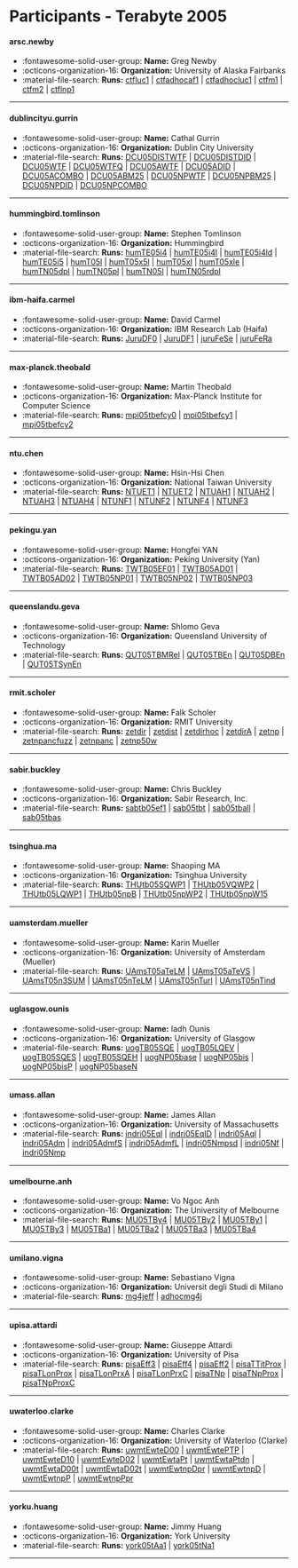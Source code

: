 # Participants - Terabyte 2005 

#### arsc.newby
 - :fontawesome-solid-user-group: **Name:** Greg Newby
 - :octicons-organization-16: **Organization:** University of Alaska Fairbanks
 - :material-file-search: **Runs:** [ctfluc1](./runs.md#ctfluc1) | [ctfadhocaf1](./runs.md#ctfadhocaf1) | [ctfadhocluc1](./runs.md#ctfadhocluc1) | [ctfm1](./runs.md#ctfm1) | [ctfm2](./runs.md#ctfm2) | [ctflnp1](./runs.md#ctflnp1)

---
#### dublincityu.gurrin
 - :fontawesome-solid-user-group: **Name:** Cathal Gurrin
 - :octicons-organization-16: **Organization:** Dublin City University
 - :material-file-search: **Runs:** [DCU05DISTWTF](./runs.md#dcu05distwtf) | [DCU05DISTDID](./runs.md#dcu05distdid) | [DCU05WTF](./runs.md#dcu05wtf) | [DCU05WTFQ](./runs.md#dcu05wtfq) | [DCU05AWTF](./runs.md#dcu05awtf) | [DCU05ADID](./runs.md#dcu05adid) | [DCU05ACOMBO](./runs.md#dcu05acombo) | [DCU05ABM25](./runs.md#dcu05abm25) | [DCU05NPWTF](./runs.md#dcu05npwtf) | [DCU05NPBM25](./runs.md#dcu05npbm25) | [DCU05NPDID](./runs.md#dcu05npdid) | [DCU05NPCOMBO](./runs.md#dcu05npcombo)

---
#### hummingbird.tomlinson
 - :fontawesome-solid-user-group: **Name:** Stephen Tomlinson
 - :octicons-organization-16: **Organization:** Hummingbird
 - :material-file-search: **Runs:** [humTE05i4](./runs.md#humte05i4) | [humTE05i4l](./runs.md#humte05i4l) | [humTE05i4ld](./runs.md#humte05i4ld) | [humTE05i5](./runs.md#humte05i5) | [humT05l](./runs.md#humt05l) | [humT05x5l](./runs.md#humt05x5l) | [humT05xl](./runs.md#humt05xl) | [humT05xle](./runs.md#humt05xle) | [humTN05dpl](./runs.md#humtn05dpl) | [humTN05pl](./runs.md#humtn05pl) | [humTN05l](./runs.md#humtn05l) | [humTN05rdpl](./runs.md#humtn05rdpl)

---
#### ibm-haifa.carmel
 - :fontawesome-solid-user-group: **Name:** David Carmel
 - :octicons-organization-16: **Organization:** IBM Research Lab (Haifa)
 - :material-file-search: **Runs:** [JuruDF0](./runs.md#jurudf0) | [JuruDF1](./runs.md#jurudf1) | [juruFeSe](./runs.md#jurufese) | [juruFeRa](./runs.md#jurufera)

---
#### max-planck.theobald
 - :fontawesome-solid-user-group: **Name:** Martin Theobald
 - :octicons-organization-16: **Organization:** Max-Planck Institute for Computer Science
 - :material-file-search: **Runs:** [mpi05tbefcy0](./runs.md#mpi05tbefcy0) | [mpi05tbefcy1](./runs.md#mpi05tbefcy1) | [mpi05tbefcy2](./runs.md#mpi05tbefcy2)

---
#### ntu.chen
 - :fontawesome-solid-user-group: **Name:** Hsin-Hsi Chen
 - :octicons-organization-16: **Organization:** National Taiwan University
 - :material-file-search: **Runs:** [NTUET1](./runs.md#ntuet1) | [NTUET2](./runs.md#ntuet2) | [NTUAH1](./runs.md#ntuah1) | [NTUAH2](./runs.md#ntuah2) | [NTUAH3](./runs.md#ntuah3) | [NTUAH4](./runs.md#ntuah4) | [NTUNF1](./runs.md#ntunf1) | [NTUNF2](./runs.md#ntunf2) | [NTUNF4](./runs.md#ntunf4) | [NTUNF3](./runs.md#ntunf3)

---
#### pekingu.yan
 - :fontawesome-solid-user-group: **Name:** Hongfei YAN
 - :octicons-organization-16: **Organization:** Peking University (Yan)
 - :material-file-search: **Runs:** [TWTB05EF01](./runs.md#twtb05ef01) | [TWTB05AD01](./runs.md#twtb05ad01) | [TWTB05AD02](./runs.md#twtb05ad02) | [TWTB05NP01](./runs.md#twtb05np01) | [TWTB05NP02](./runs.md#twtb05np02) | [TWTB05NP03](./runs.md#twtb05np03)

---
#### queenslandu.geva
 - :fontawesome-solid-user-group: **Name:** Shlomo Geva
 - :octicons-organization-16: **Organization:** Queensland University of Technology
 - :material-file-search: **Runs:** [QUT05TBMRel](./runs.md#qut05tbmrel) | [QUT05TBEn](./runs.md#qut05tben) | [QUT05DBEn](./runs.md#qut05dben) | [QUT05TSynEn](./runs.md#qut05tsynen)

---
#### rmit.scholer
 - :fontawesome-solid-user-group: **Name:** Falk Scholer
 - :octicons-organization-16: **Organization:** RMIT University
 - :material-file-search: **Runs:** [zetdir](./runs.md#zetdir) | [zetdist](./runs.md#zetdist) | [zetdirhoc](./runs.md#zetdirhoc) | [zetdirA](./runs.md#zetdira) | [zetnp](./runs.md#zetnp) | [zetnpancfuzz](./runs.md#zetnpancfuzz) | [zetnpanc](./runs.md#zetnpanc) | [zetnp50w](./runs.md#zetnp50w)

---
#### sabir.buckley
 - :fontawesome-solid-user-group: **Name:** Chris Buckley
 - :octicons-organization-16: **Organization:** Sabir Research, Inc.
 - :material-file-search: **Runs:** [sabtb05ef1](./runs.md#sabtb05ef1) | [sab05tbt](./runs.md#sab05tbt) | [sab05tball](./runs.md#sab05tball) | [sab05tbas](./runs.md#sab05tbas)

---
#### tsinghua.ma
 - :fontawesome-solid-user-group: **Name:** Shaoping MA
 - :octicons-organization-16: **Organization:** Tsinghua University
 - :material-file-search: **Runs:** [THUtb05SQWP1](./runs.md#thutb05sqwp1) | [THUtb05VQWP2](./runs.md#thutb05vqwp2) | [THUtb05LQWP1](./runs.md#thutb05lqwp1) | [THUtb05npB](./runs.md#thutb05npb) | [THUtb05npWP2](./runs.md#thutb05npwp2) | [THUtb05npW15](./runs.md#thutb05npw15)

---
#### uamsterdam.mueller
 - :fontawesome-solid-user-group: **Name:** Karin Mueller
 - :octicons-organization-16: **Organization:** University of Amsterdam (Mueller)
 - :material-file-search: **Runs:** [UAmsT05aTeLM](./runs.md#uamst05atelm) | [UAmsT05aTeVS](./runs.md#uamst05atevs) | [UAmsT05n3SUM](./runs.md#uamst05n3sum) | [UAmsT05nTeLM](./runs.md#uamst05ntelm) | [UAmsT05nTurl](./runs.md#uamst05nturl) | [UAmsT05nTind](./runs.md#uamst05ntind)

---
#### uglasgow.ounis
 - :fontawesome-solid-user-group: **Name:** Iadh Ounis
 - :octicons-organization-16: **Organization:** University of Glasgow
 - :material-file-search: **Runs:** [uogTB05SQE](./runs.md#uogtb05sqe) | [uogTB05LQEV](./runs.md#uogtb05lqev) | [uogTB05SQES](./runs.md#uogtb05sqes) | [uogTB05SQEH](./runs.md#uogtb05sqeh) | [uogNP05base](./runs.md#uognp05base) | [uogNP05bis](./runs.md#uognp05bis) | [uogNP05bisP](./runs.md#uognp05bisp) | [uogNP05baseN](./runs.md#uognp05basen)

---
#### umass.allan
 - :fontawesome-solid-user-group: **Name:** James Allan
 - :octicons-organization-16: **Organization:** University of Massachusetts
 - :material-file-search: **Runs:** [indri05Eql](./runs.md#indri05eql) | [indri05EqlD](./runs.md#indri05eqld) | [indri05Aql](./runs.md#indri05aql) | [indri05Adm](./runs.md#indri05adm) | [indri05AdmfS](./runs.md#indri05admfs) | [indri05AdmfL](./runs.md#indri05admfl) | [indri05Nmpsd](./runs.md#indri05nmpsd) | [indri05Nf](./runs.md#indri05nf) | [indri05Nmp](./runs.md#indri05nmp)

---
#### umelbourne.anh
 - :fontawesome-solid-user-group: **Name:** Vo Ngoc Anh
 - :octicons-organization-16: **Organization:** The University of Melbourne
 - :material-file-search: **Runs:** [MU05TBy4](./runs.md#mu05tby4) | [MU05TBy2](./runs.md#mu05tby2) | [MU05TBy1](./runs.md#mu05tby1) | [MU05TBy3](./runs.md#mu05tby3) | [MU05TBa1](./runs.md#mu05tba1) | [MU05TBa2](./runs.md#mu05tba2) | [MU05TBa3](./runs.md#mu05tba3) | [MU05TBa4](./runs.md#mu05tba4)

---
#### umilano.vigna
 - :fontawesome-solid-user-group: **Name:** Sebastiano Vigna
 - :octicons-organization-16: **Organization:** Universit degli Studi di Milano
 - :material-file-search: **Runs:** [mg4jeff](./runs.md#mg4jeff) | [adhocmg4j](./runs.md#adhocmg4j)

---
#### upisa.attardi
 - :fontawesome-solid-user-group: **Name:** Giuseppe Attardi
 - :octicons-organization-16: **Organization:** University of Pisa
 - :material-file-search: **Runs:** [pisaEff3](./runs.md#pisaeff3) | [pisaEff4](./runs.md#pisaeff4) | [pisaEff2](./runs.md#pisaeff2) | [pisaTTitProx](./runs.md#pisattitprox) | [pisaTLonProx](./runs.md#pisatlonprox) | [pisaTLonPrxA](./runs.md#pisatlonprxa) | [pisaTLonPrxC](./runs.md#pisatlonprxc) | [pisaTNp](./runs.md#pisatnp) | [pisaTNpProx](./runs.md#pisatnpprox) | [pisaTNpProxC](./runs.md#pisatnpproxc)

---
#### uwaterloo.clarke
 - :fontawesome-solid-user-group: **Name:** Charles Clarke
 - :octicons-organization-16: **Organization:** University of Waterloo (Clarke)
 - :material-file-search: **Runs:** [uwmtEwteD00](./runs.md#uwmtewted00) | [uwmtEwtePTP](./runs.md#uwmtewteptp) | [uwmtEwteD10](./runs.md#uwmtewted10) | [uwmtEwteD02](./runs.md#uwmtewted02) | [uwmtEwtaPt](./runs.md#uwmtewtapt) | [uwmtEwtaPtdn](./runs.md#uwmtewtaptdn) | [uwmtEwtaD00t](./runs.md#uwmtewtad00t) | [uwmtEwtaD02t](./runs.md#uwmtewtad02t) | [uwmtEwtnpDpr](./runs.md#uwmtewtnpdpr) | [uwmtEwtnpD](./runs.md#uwmtewtnpd) | [uwmtEwtnpP](./runs.md#uwmtewtnpp) | [uwmtEwtnpPpr](./runs.md#uwmtewtnpppr)

---
#### yorku.huang
 - :fontawesome-solid-user-group: **Name:** Jimmy Huang
 - :octicons-organization-16: **Organization:** York University
 - :material-file-search: **Runs:** [york05tAa1](./runs.md#york05taa1) | [york05tNa1](./runs.md#york05tna1)

---
